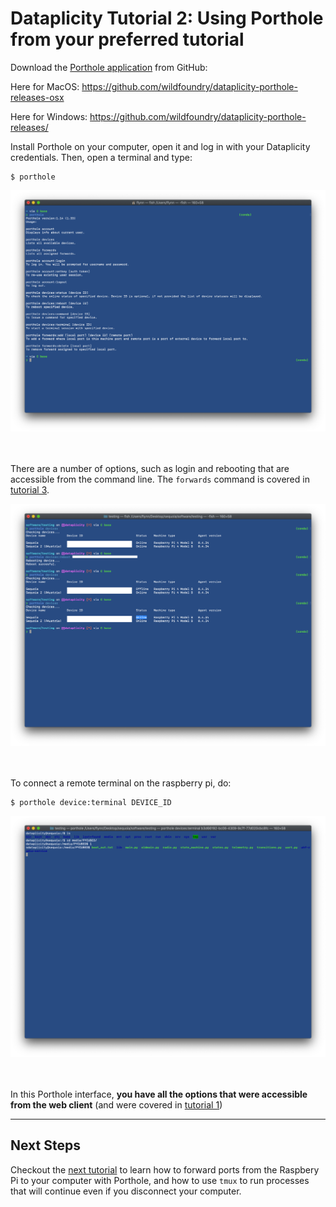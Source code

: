 # Dataplicity Tutorial 2: Using Porthole from your preferred tutorial

Download the [Porthole application](https://www.dataplicity.com/apps/porthole/) from GitHub:

Here for MacOS:
https://github.com/wildfoundry/dataplicity-porthole-releases-osx 

Here for Windows:
https://github.com/wildfoundry/dataplicity-porthole-releases/

Install Porthole on your computer, open it and log in with your Dataplicity credentials. Then, open a terminal and type:

```
$ porthole
```

<p align="center">
  <img src="assets/dataplicity/porthole.png" width="900"><br>
  <br><br>
</p>

There are a number of options, such as login and rebooting that are accessible from the command line. The `forwards` command is covered in [tutorial 3](tutorial_dataplicity_3.md).

<p align="center">
  <img src="assets/dataplicity/reboot.png" width="900"><br>
  <br><br>
</p>

To connect a remote terminal on the raspberry pi, do:

```
$ porthole device:terminal DEVICE_ID
```
<p align="center">
  <img src="assets/dataplicity/porthole_terminal.png" width="900"><br>
  <br><br>
</p>

In this Porthole interface, **you have all the options that were accessible from the web client** (and were covered in [tutorial 1](tutorial_dataplicity_1.md))


---------------------------------------

## Next Steps

Checkout the [next tutorial](tutorial_dataplicity_3.md) to learn how to forward ports from the Raspbery Pi to your computer with Porthole, and how to use `tmux` to run processes that will continue even if you disconnect your computer.